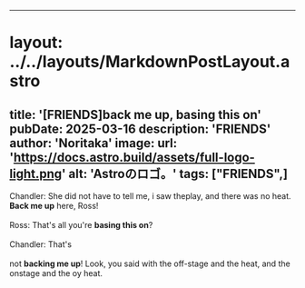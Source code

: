 
---
# layout: ../../layouts/MarkdownPostLayout.astro
title: '[FRIENDS]back me up, basing this on'
pubDate: 2025-03-16
description: 'FRIENDS'
author: 'Noritaka'
image:
    url: 'https://docs.astro.build/assets/full-logo-light.png'
    alt: 'Astroのロゴ。'
tags: ["FRIENDS",]
---

Chandler: She did not have to tell me, i saw theplay, and there was no heat. **Back me up** here, Ross!<br>
<br>
Ross: That's all you're **basing this on**?<br>
<br>
Chandler: That's <br>
<br>not **backing me up**! Look, you said with the off-stage and the heat, and the onstage and the oy heat.
